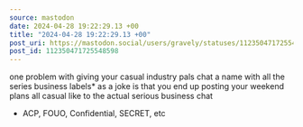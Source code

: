 ```yaml
---
source: mastodon
date: 2024-04-28 19:22:29.13 +00
title: "2024-04-28 19:22:29.13 +00"
post_uri: https://mastodon.social/users/gravely/statuses/112350471725548598
post_id: 112350471725548598
---
```

one problem with giving your casual industry pals chat a name with all the series business labels* as a joke is that you end up posting your weekend plans all casual like to the actual serious business chat

* ACP, FOUO, Confidential, SECRET, etc



